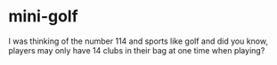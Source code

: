 # mini-golf
I was thinking of the number 114 and sports like golf and did you know, players may only have 14 clubs in their bag at one time when playing?
